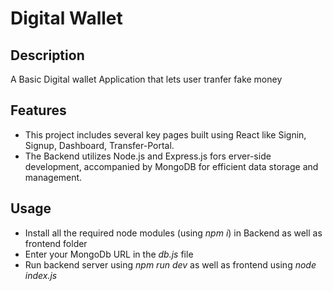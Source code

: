 # Digital Wallet

## Description
A Basic Digital wallet Application that lets user tranfer fake money

## Features
- This project includes several key pages built using React like Signin, Signup, Dashboard, Transfer-Portal.
- The Backend utilizes Node.js and Express.js fors erver-side development, accompanied by MongoDB for efficient data storage and management.

## Usage
- Install all the required node modules (using *npm i*) in Backend as well as frontend folder
- Enter your MongoDb URL in the *db.js* file
- Run backend server using *npm run dev* as well as frontend using *node index.js*
